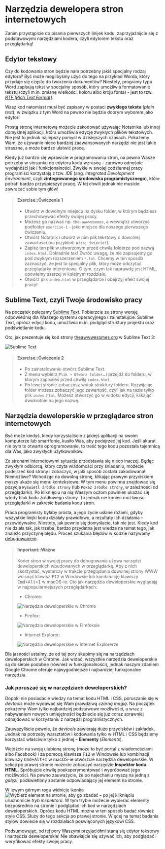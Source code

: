 # Narzędzia dewelopera stron internetowych

Zanim przystąpicie do pisania pierwszych linijek kodu, zaprzyjaźnijcie się z podstawowymi narzędziami kodera, czyli edytorem tekstu oraz przeglądarką!

## Edytor tekstowy

Czy do kodowania stron będzie nam potrzebny jakiś specjalny rodzaj edytora? Być może moglibyśmy użyć do tego na przykład Worda, który przydaje się często do tworzenia dokumentów? Niestety, programy typu Word zapisują tekst w specjalny sposób, który umożliwia formatowanie tekstu (czyli m.in. zmianę wielkości, koloru albo kroju fonta) - jest to tzw. <i>[RTF (Rich Text Format)](https://pl.wikipedia.org/wiki/Rich_Text_Format)</i>.

Wasz kod natomiast musi być zapisany w postaci **zwykłego tekstu** (<i>plain text</i>), w związku z tym Word na pewno nie będzie dobrym wyborem jako edytor!

Prostą stronę internetową możecie zakodować używając Notatnika lub innej domyślnej aplikacji, która umożliwia edycję zwykłych plików tekstowych. Nie jest to jednak najlepszy pomysł w dzisiejszych czasach. Pokażemy Wam, że używanie nieco bardziej zaawansowanych narzędzi nie jest takie straszne, a może bardzo ułatwić pracę.

Kiedy już bardzo się wprawicie w programowaniu stron, na pewno Wasze potrzeby w stosunku do edytora kodu wzrosną – zarówno odnośnie wydajności jak i funkcjonalności. Zwykle w swojej codziennej pracy programiści korzystają z tzw. <i>IDE</i> (ang. <i>Integrated Development Environment</i>, czyli <b>zintegrowanego środowiska programistycznego</b>), które potrafi bardzo przyspieszyć pracę. W tej chwili jednak nie musicie zawracać sobie tym głów!

> #### Exercise::Ćwiczenie 1
>
>- Utwórz w dowolnym miejscu na dysku folder, w którym będziesz przechowywać efekty swojej pracy.
>- Możesz go nazwać np. `the-awwwesomes`, a wewnątrz utworzyć podfolder `exercise-1` – jako miejsce dla naszego pierwszego ćwiczenia.
>- Otwórz Notatnik i utwórz w nim plik tekstowy o dowolnej zawartości (na przykład: `Witaj świecie!`).
>- Zapisz ten plik w utworzonym przed chwilą folderze pod nazwą `index.html`. Dokładnie tak! Zwróć uwagę, że nie zapisujemy go pod zwykłym rozszerzeniem `*.txt`. Chcemy w ten sposób zaznaczyć, że jest to specjalny plik, który może odczytać przeglądarka interentowa. O tym, czym tak naprawdę jest HTML, opowiemy szerzej w kolejnym rozdziale.
>- Otwórz plik `index.html` w przeglądarce i obejrzyj efekt swojej pracy!

## Sublime Text, czyli Twoje środowisko pracy

Na początek polecamy [Sublime Text](https://www.sublimetext.com/3). Pobierzcie ze strony wersję odpowiednią dla Waszego systemu operacyjnego i zainstalujcie. Sublime Text, oprócz edycji kodu, umożliwia m.in. podgląd struktury projektu oraz podświetlanie kodu.

Oto, jak prezentuje się kod strony [theawwwesomes.org](http://theawwwesomes.org) w Sublime Text 3:

![Sublime Text](/images/sublime-screenshot.png "Sublime Text")

> #### Exercise::Ćwiczenie 2
>
>- Po zainstalowaniu otwórz Sublime Text.
>- Z menu wybierz `Plik → Otwórz folder…` i przejdź do folderu, w którym zapisałeś przed chwilą `index.html`.
>- Po lewej stronie zobaczysz widok struktury folderu. Rozwijając folder możesz zobaczyć jego zawartość, czyli jak na razie tylko plik `index.html`. Możesz otworzyć go w widoku edycji, klikając dwukrotnie na jego nazwę.

## Narzędzia deweloperskie w przeglądarce stron internetowych

Być może kiedyś, kiedy korzystaliście z jakiejś aplikacji na swoim komputerze lub smartfonie, kusiło Was, aby podejrzeć jej kod. Jeśli akurat nie było to otwarte oprogramowanie, to treść tego kodu pozostała tajemnicą dla Was, jako zwykłych użytkowników.

Ze stronami internetowymi sytuacja przedstawia się nieco inaczej. Będąc zwykłym odbiorcą, który czyta wiadomości przy śniadaniu, możecie podejrzeć kod strony i zobaczyć, w jaki sposób została zakodowana! Niemożliwe? Wchodząc na dowolną stronę, klikając prawym przyciskiem myszy ukaże się menu kontekstowe. W tym menu powinna znajdować się pozycja `Wyświetl źródło strony` (lub `Pokaż źródło strony`, w zależności od przeglądarki). Po kliknięciu na nią Waszym oczom powinien ukazać się wtedy blok kodu źródłowego strony. To jednak nie koniec możliwości przeglądarki w zakresie badania kodu stron.

Praca programisty byłaby prosta, a jego życie usłane różami, gdyby wszystkie linijki kodu działały prawidłowo, a rezultaty ich działania – przewidywalne. Niestety, jak pewnie się domyślacie, tak nie jest. Kiedy kod nie działa tak, jak trzeba, bardzo przydatna jest wiedza na temat tego, jak znaleźć przyczynę błędu. Proces szukania błędów w kodzie nazywamy [debugowaniem](https://pl.wikipedia.org/wiki/Debugowanie).

> #### Important::Ważne
>
>Koder stron w swojej pracy do debugowania używa narzędzi deweloperskich wbudowanych w przeglądarkę. Aby z nich skorzystać, wystarczy w trakcie przeglądania dowolnej strony WWW wcisnąć klawisz <kbd>F12</kbd> w Windowsie lub kombinację klawiszy <kbd>Cmd+Alt+I</kbd> w macOS-ie. Oto jak narzędzia deweloperskie wyglądają w najpopularniejszych przeglądarkach:
>
>- Chrome:
>
>![Narzędzia deweloperskie w Chrome](/images/chrome-devtools.png "Narzędzia deweloperskie w  Chrome")
>
>- Firefox:
>
>![Narzędzia deweloperskie w Firefoksie](/images/ff-devtools.png "Narzędzia deweloperskie w Firefoksie")
>
>- Internet Explorer:
>
>![Narzędzia deweloperskie w Internet Explorerze](/images/ie-devtools.png "Narzędzia deweloperskie w Internet Explorerze")

Dla jasności ustalmy, że od tej pory skupimy się na narzędziach deweloperskich w Chrome. Jak widać, wszystkie narzędzia deweloperskie są do siebie podobne (również w funkcjonalności), jednak naszym zdaniem Google Chrome oferuje najwygodniejsze i najbardziej funkcjonalne narzędzia.

### Jak poruszać się w narzędziach deweloperskich?

Dopóki nie posiadacie wiedzy na temat kodu HTML i CSS, poruszanie się w <i>devtools</i> może wydawać się Wam prawdziwą *czarną magią*. Na początek pokażemy Wam tylko najbardziej podstawowe możliwości, a wraz z nabywaniem nowych umiejętności będziecie się już coraz sprawniej odnajdować w korzystaniu z narzędzi programistycznych.

Zauważyliście pewnie, że <i>devtools</i> zawierają dużo przycisków i zakładek. Jednak na potrzeby warsztatów i kodowania tylko w HTML i CSS będziemy korzystać właściwie tylko z jednej – <b>Elementy</b> (<i>Elements</i>).

Wejdźcie na swoją ulubioną stronę (może to być portal z wiadomościami albo Facebook) i za pomocą klawisza <kbd>F12</kbd> w Windowsie lub kombinacji klawiszy <kbd>Cmd+Alt+I</kbd> w macOS-ie otwórzcie narzędzia deweloperskie. W sekcji po prawej stronie możecie zobaczyć narzędzie <b>Inspektor kodu HTML</b>. Spróbujcie chwilę poeksperymentować i wypróbować jego możliwości. Na pewno zauważycie, że po najechaniu myszą na jedną z <i>gałęzi</i>, podświetlony zostanie odpowiadający jej element na stronie.

W lewym górnym rogu widnieje ikonka ![Wybierz element na stronie, aby go zbadać](/images/inspector-ico.png "Wybierz element na stronie, aby go zbadać") – po jej kliknięciu uruchomicie <i>tryb inspektora</i>. W tym trybie możecie wybierać elementy bezpośrednio na stronie i podglądać ich kod w narzędziach deweloperskich. Oprócz kodu HTML można w ten sposób badać również style CSS. Służy do tego sekcja po prawej stronie. Więcej na temat badania stylów dowiecie się w rozdziałach poświęconych językowi CSS.

Podsumowując, od tej pory Waszymi przyjaciółmi staną się edytor tekstowy i narzędzia deweloperskie! Nie obawiajcie się używać ich, aby podglądać i weryfikować efekty swojej pracy.
